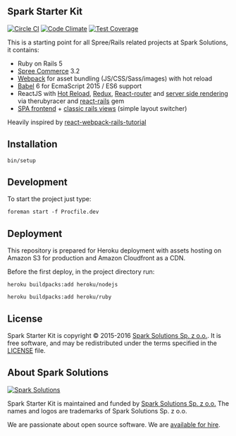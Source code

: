 ## Spark Starter Kit

[![Circle CI](https://circleci.com/gh/spark-solutions/spark-starter-kit.svg?style=svg)](https://circleci.com/gh/spark-solutions/spark-starter-kit) [![Code Climate](https://codeclimate.com/repos/567faf288109dc0e7000368c/badges/aaaf9d43a643ff68fddc/gpa.svg)](https://codeclimate.com/repos/567faf288109dc0e7000368c/feed) [![Test Coverage](https://codeclimate.com/repos/567faf288109dc0e7000368c/badges/aaaf9d43a643ff68fddc/coverage.svg)](https://codeclimate.com/repos/567faf288109dc0e7000368c/coverage)

This is a starting point for all Spree/Rails related projects at Spark Solutions, it contains:
 - Ruby on Rails 5
 - [Spree Commerce](https://github.com/spree/spree) 3.2
 - [Webpack](https://webpack.github.io/) for asset bundling (JS/CSS/Sass/images) with hot reload
 - [Babel](https://babeljs.io/) 6 for EcmaScript 2015 / ES6 support
 - ReactJS with [Hot Reload](https://github.com/gaearon/babel-plugin-react-transform), [Redux](https://github.com/rackt/redux), [React-router](https://github.com/rackt/react-router) and [server side rendering](https://github.com/reactjs/react-rails#server-rendering) via therubyracer and [react-rails](https://github.com/reactjs/react-rails) gem
 - [SPA frontend](client/js/ClientApp.js) + [classic rails views](app/views/layouts/application_classic.html.erb) (simple layout switcher)

Heavily inspired by [react-webpack-rails-tutorial](https://github.com/shakacode/react-webpack-rails-tutorial/)


## Installation

```
bin/setup
```

## Development

To start the project just type:
```
foreman start -f Procfile.dev
```

## Deployment

This repository is prepared for Heroku deployment with assets hosting on Amazon S3 for production and Amazon Cloudfront as a CDN.

Before the first deploy, in the project directory run:
```
heroku buildpacks:add heroku/nodejs
```
```
heroku buildpacks:add heroku/ruby
```

## License

Spark Starter Kit is copyright © 2015-2016
[Spark Solutions Sp. z o.o.][spark]. It is free software,
and may be redistributed under the terms specified in the
[LICENSE](LICENSE.md) file.

## About Spark Solutions
[![Spark Solutions](http://sparksolutions.co/wp-content/uploads/2015/01/logo-ss-tr-221x100.png)][spark]

Spark Starter Kit is maintained and funded by [Spark Solutions Sp. z o.o.](http://sparksolutions.co?utm_source=github)
The names and logos are trademarks of Spark Solutions Sp. z o.o.

We are passionate about open source software.
We are [available for hire][spark].

[spark]:http://sparksolutions.co?utm_source=github
